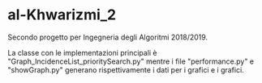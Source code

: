# al-Khwarizmi_2

Secondo progetto per Ingegneria degli Algoritmi 2018/2019.

La classe con le implementazioni principali è "Graph_IncidenceList_prioritySearch.py" mentre i file "performance.py" e "showGraph.py" generano rispettivamente i dati per i grafici e i grafici.
